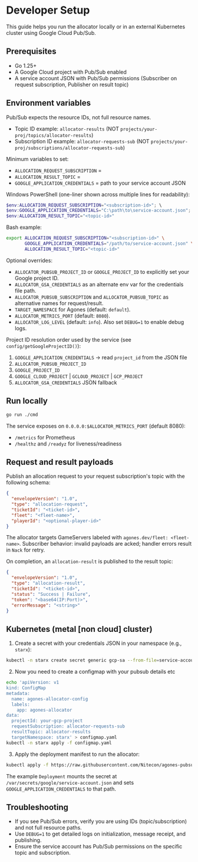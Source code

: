 # Developer Setup

This guide helps you run the allocator locally or in an external Kubernetes cluster using Google Cloud Pub/Sub.

## Prerequisites
- Go 1.25+
- A Google Cloud project with Pub/Sub enabled
- A service account JSON with Pub/Sub permissions (Subscriber on request subscription, Publisher on result topic)

## Environment variables
Pub/Sub expects the resource IDs, not full resource names.
- Topic ID example: `allocator-results` (NOT `projects/your-proj/topics/allocator-results`)
- Subscription ID example: `allocator-requests-sub` (NOT `projects/your-proj/subscriptions/allocator-requests-sub`)

Minimum variables to set:
- `ALLOCATION_REQUEST_SUBSCRIPTION` = <subscription-id>
- `ALLOCATION_RESULT_TOPIC` = <topic-id>
- `GOOGLE_APPLICATION_CREDENTIALS` = path to your service account JSON

Windows PowerShell (one-liner shown across multiple lines for readability):
```powershell
$env:ALLOCATION_REQUEST_SUBSCRIPTION="<subscription-id>"; \
$env:GOOGLE_APPLICATION_CREDENTIALS="C:\path\to\service-account.json"; \
$env:ALLOCATION_RESULT_TOPIC="<topic-id>"
```

Bash example:
```bash
export ALLOCATION_REQUEST_SUBSCRIPTION="<subscription-id>" \
       GOOGLE_APPLICATION_CREDENTIALS="/path/to/service-account.json" \
       ALLOCATION_RESULT_TOPIC="<topic-id>"
```

Optional overrides:
- `ALLOCATOR_PUBSUB_PROJECT_ID` or `GOOGLE_PROJECT_ID` to explicitly set your Google project ID.
- `ALLOCATOR_GSA_CREDENTIALS` as an alternate env var for the credentials file path.
- `ALLOCATOR_PUBSUB_SUBSCRIPTION` and `ALLOCATOR_PUBSUB_TOPIC` as alternative names for request/result.
- `TARGET_NAMESPACE` for Agones (default: `default`).
- `ALLOCATOR_METRICS_PORT` (default: `8080`).
- `ALLOCATOR_LOG_LEVEL` (default: `info`). Also set `DEBUG=1` to enable debug logs.

Project ID resolution order used by the service (see `config/getGoogleProjectID()`):
1) `GOOGLE_APPLICATION_CREDENTIALS` → read `project_id` from the JSON file
2) `ALLOCATOR_PUBSUB_PROJECT_ID`
3) `GOOGLE_PROJECT_ID`
4) `GOOGLE_CLOUD_PROJECT` | `GCLOUD_PROJECT` | `GCP_PROJECT`
5) `ALLOCATOR_GSA_CREDENTIALS` JSON fallback

## Run locally
```bash
go run ./cmd
```
The service exposes on `0.0.0.0:$ALLOCATOR_METRICS_PORT` (default 8080):
- `/metrics` for Prometheus
- `/healthz` and `/readyz` for liveness/readiness

## Request and result payloads

Publish an allocation request to your request subscription's topic with the following schema:

```json
{
  "envelopeVersion": "1.0",
  "type": "allocation-request",
  "ticketId": "<ticket-id>",
  "fleet": "<fleet-name>",
  "playerId": "<optional-player-id>"
}
```

The allocator targets GameServers labeled with `agones.dev/fleet: <fleet-name>`.
Subscriber behavior: invalid payloads are acked; handler errors result in `Nack` for retry.

On completion, an `allocation-result` is published to the result topic:

```json
{
  "envelopeVersion": "1.0",
  "type": "allocation-result",
  "ticketId": "<ticket-id>",
  "status": "Success | Failure",
  "token": "<base64(IP:Port)>",
  "errorMessage": "<string>"
}
```

## Kubernetes (metal [non cloud] cluster)
1) Create a secret with your credentials JSON in your namespace (e.g., `starx`):
```bash
kubectl -n starx create secret generic gcp-sa --from-file=service-account.json=/path/to/service-account.json
```
2) Now you need to create a configmap with your pubsub details etc
```bash
echo 'apiVersion: v1
kind: ConfigMap
metadata:
  name: agones-allocator-config
  labels:
    app: agones-allocator
data:
  projectId: your-gcp-project
  requestSubscription: allocator-requests-sub
  resultTopic: allocator-results
  targetNamespace: starx' > configmap.yaml
kubectl -n starx apply -f configmap.yaml
```
3) Apply the deployment manifest to run the allocator:
```bash
kubectl apply -f https://raw.githubusercontent.com/Nitecon/agones-pubsub-allocator/refs/heads/main/deployments/deployment-metal.yaml
```

The example `Deployment` mounts the secret at `/var/secrets/google/service-account.json` and sets `GOOGLE_APPLICATION_CREDENTIALS` to that path.

## Troubleshooting
- If you see Pub/Sub errors, verify you are using IDs (topic/subscription) and not full resource paths.
- Use `DEBUG=1` to get detailed logs on initialization, message receipt, and publishing.
- Ensure the service account has Pub/Sub permissions on the specific topic and subscription.
